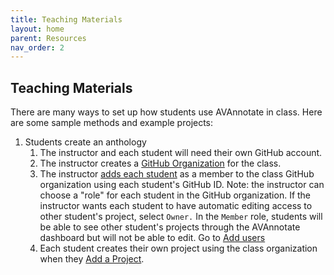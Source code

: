 ```yaml
---
title: Teaching Materials
layout: home
parent: Resources
nav_order: 2
---
```

## Teaching Materials

There are many ways to set up how students use AVAnnotate in class. Here are some sample methods and example projects: 

1. Students create an anthology
    1. The instructor and each student will need their own GitHub account.
    2. The instructor creates a [GitHub Organization](https://docs.github.com/en/organizations/collaborating-with-groups-in-organizations/creating-a-new-organization-from-scratch) for the class. 
    3. The instructor [adds each student](https://docs.github.com/en/enterprise-server@3.10/organizations/managing-membership-in-your-organization/adding-people-to-your-organization) as a member to the class GitHub organization using each student's GitHub ID. Note: the instructor can choose a "role" for each student in the GitHub organization. If the instructor wants each student to have automatic editing access to other student's project, select `Owner.` In the `Member` role, students will be able to see other student's projects through the AVAnnotate dashboard but will not be able to edit. Go to [Add users]() 
    4. Each student creates their own project using the class organization when they [Add a Project](https://avannotate.github.io/documentation/pages/creating_projects/). 
